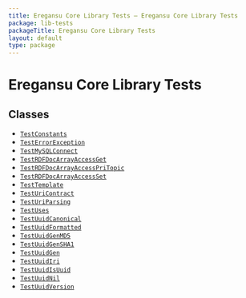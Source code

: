 ```yaml
---
title: Eregansu Core Library Tests — Eregansu Core Library Tests
package: lib-tests
packageTitle: Eregansu Core Library Tests
layout: default
type: package
---
```


# Eregansu Core Library Tests

## Classes

* <code><a href="TestConstants">TestConstants</a></code>
* <code><a href="TestErrorException">TestErrorException</a></code>
* <code><a href="TestMySQLConnect">TestMySQLConnect</a></code>
* <code><a href="TestRDFDocArrayAccessGet">TestRDFDocArrayAccessGet</a></code>
* <code><a href="TestRDFDocArrayAccessPriTopic">TestRDFDocArrayAccessPriTopic</a></code>
* <code><a href="TestRDFDocArrayAccessSet">TestRDFDocArrayAccessSet</a></code>
* <code><a href="TestTemplate">TestTemplate</a></code>
* <code><a href="TestUriContract">TestUriContract</a></code>
* <code><a href="TestUriParsing">TestUriParsing</a></code>
* <code><a href="TestUses">TestUses</a></code>
* <code><a href="TestUuidCanonical">TestUuidCanonical</a></code>
* <code><a href="TestUuidFormatted">TestUuidFormatted</a></code>
* <code><a href="TestUuidGenMD5">TestUuidGenMD5</a></code>
* <code><a href="TestUuidGenSHA1">TestUuidGenSHA1</a></code>
* <code><a href="TestUuidGen">TestUuidGen</a></code>
* <code><a href="TestUuidIri">TestUuidIri</a></code>
* <code><a href="TestUuidIsUuid">TestUuidIsUuid</a></code>
* <code><a href="TestUuidNil">TestUuidNil</a></code>
* <code><a href="TestUuidVersion">TestUuidVersion</a></code>

